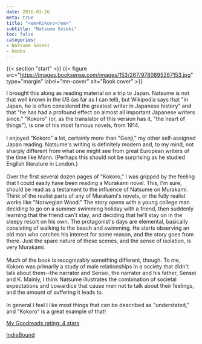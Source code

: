 ```yaml
---
date: 2016-03-26
meta: true
title: "<em>Kokoro</em>"
subtitle: "Natsume Sōseki"
toc: false
categories:
- Natsume Sōseki
- books
---
```


{{< section "start" >}}
{{< figure src="https://images.booksense.com/images/153/267/9780895267153.jpg" type="margin" label="mn-cover" alt="Book cover" >}}

I brought this along as reading material on a trip to Japan. Natsume is not that well known in the US (as far as I can tell), but Wikipedia says that "in Japan, he is often considered the greatest writer in Japanese history" and that "he has had a profound effect on almost all important Japanese writers since." "Kokoro" (or, as the translator of this version has it, "the heart of things"), is one of his most famous novels, from 1914.<br /><br />I enjoyed "Kokoro" a lot, certainly more than "Genji," my other self-assigned Japan reading. Natsume's writing is definitely modern and, to my mind, not sharply different from what one might see from great European writers of the time like Mann. (Perhaps this should not be surprising as he studied English literature in London.)<br /><br />Over the first several dozen pages of "Kokoro," I was gripped by the feeling that I could easily have been reading a Murakami novel. This, I'm sure, should be read as a testament to the influence of Natsume on Murakami. Think of the realist parts of any of Murakami's novels, or the fully realist works like "Norwegian Wood." The story opens with a young college man deciding to go on a summer swimming holiday with a friend, then suddenly learning that the friend can't stay, and deciding that he'll stay on in the sleepy resort on his own. The protagonist's days are elemental, basically consisting of walking to the beach and swimming. He starts observing an old man who catches his interest for some reason, and the story goes from there. Just the spare nature of these scenes, and the sense of isolation, is very Murakami.<br /><br />Much of the book is recognizably something different, though. To me, Kokoro was primarily a study of male relationships in a society that didn't talk about them--the narrator and Sensei, the narrator and his father, Sensei and K. Mainly, I think Natsume illustrates the combination of societal expectations and cowardice that cause men not to talk about their feelings, and the amount of suffering it leads to. <br /><br />In general I feel I like most things that can be described as "understated," and "Kokoro" is a great example of that!

[My Goodreads rating: 4 stars](https://www.goodreads.com/review/show/1583017309)  

[IndieBound](https://www.indiebound.org/book/9780895267153)
